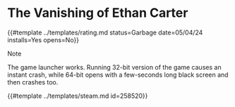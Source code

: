 # The Vanishing of Ethan Carter

{{#template ../templates/rating.md status=Garbage date=05/04/24 installs=Yes opens=No}}

> [!NOTE]
> The game launcher works. Running 32-bit version of the game causes an instant crash, while 64-bit opens with a few-seconds long black screen and then crashes too. 

{{#template ../templates/steam.md id=258520}}